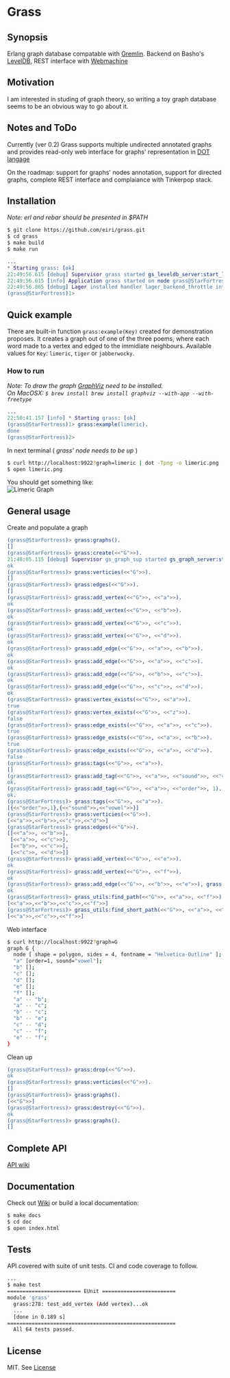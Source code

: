 Grass
======

## Synopsis

Erlang graph database compatable with [Gremlin](https://github.com/tinkerpop/gremlin/wiki). Backend on Basho's [LevelDB](https://github.com/basho/leveldb), REST interface with [Webmachine](https://github.com/basho/webmachine/wiki)

## Motivation

I am interested in studing of graph theory, so writing a toy graph database seems to be an obvious way to go about it.

## Notes and ToDo

Currently (ver 0.2) Grass supports multiple undirected annotated graphs and provides read-only web interface for graphs' representation in [DOT langage](http://www.graphviz.org/content/dot-language)

On the roadmap: support for graphs' nodes annotation, support for directed graphs, complete REST interface and complaiance with Tinkerpop stack.

## Installation

_Note: erl and rebar should be presented in $PATH_

```bash
$ git clone https://github.com/eiri/grass.git
$ cd grass
$ make build
$ make run
```

```erlang
...
* Starting grass: [ok]
22:49:56.615 [debug] Supervisor grass started gs_leveldb_server:start_link([]) at pid <0.103.0>
22:49:56.615 [info] Application grass started on node grass@StarFortress
22:49:56.865 [debug] Lager installed handler lager_backend_throttle into lager_event
(grass@StarFortress)1>
```

## Quick example

There are built-in function `grass:example(Key)` created for demonstration proposes. It creates a graph out of one of the three poems, where each word made to a vertex and edged to the immidiate neighbours. Available values for `Key`: `limeric`, `tiger` or `jabberwocky`.

### How to run

_Note: To draw the graph [GraphViz](http://www.graphviz.org/Documentation.php) need to be installed._<br />
_On MacOSX: `$ brew install brew install graphviz --with-app --with-freetype`_

```erlang
...
22:50:41.157 [info] * Starting grass: [ok]
(grass@StarFortress)1> grass:example(limeric).
done
(grass@StarFortress)2>
```

In next terminal ( _grass' node needs to be up_ )

```bash
$ curl http://localhost:9922?graph=limeric | dot -Tpng -o limeric.png
$ open limeric.png
```

You should get something like:<br />
![Limeric Graph](https://raw.github.com/eiri/grass/master/priv/limeric.png)

## General usage

Create and populate a graph

```erlang
(grass@StarFortress)> grass:graphs().
[]
(grass@StarFortress)> grass:create(<<"G">>).
21:48:05.115 [debug] Supervisor gs_graph_sup started gs_graph_server:start_link([{<<"G">>,"/Users/eiri/...
ok
(grass@StarFortress)> grass:verticies(<<"G">>).
[]
(grass@StarFortress)> grass:edges(<<"G">>).
[]
(grass@StarFortress)> grass:add_vertex(<<"G">>, <<"a">>).
ok
(grass@StarFortress)> grass:add_vertex(<<"G">>, <<"b">>).
ok
(grass@StarFortress)> grass:add_vertex(<<"G">>, <<"c">>).
ok
(grass@StarFortress)> grass:add_vertex(<<"G">>, <<"d">>).
ok
(grass@StarFortress)> grass:add_edge(<<"G">>, <<"a">>, <<"b">>).
ok
(grass@StarFortress)> grass:add_edge(<<"G">>, <<"a">>, <<"c">>).
ok
(grass@StarFortress)> grass:add_edge(<<"G">>, <<"b">>, <<"c">>).
ok
(grass@StarFortress)> grass:add_edge(<<"G">>, <<"c">>, <<"d">>).
ok
(grass@StarFortress)> grass:vertex_exists(<<"G">>, <<"a">>).
true
(grass@StarFortress)> grass:vertex_exists(<<"G">>, <<"z">>).
false
(grass@StarFortress)> grass:edge_exists(<<"G">>, <<"a">>, <<"c">>).
true
(grass@StarFortress)> grass:edge_exists(<<"G">>, <<"a">>, <<"b">>).
true
(grass@StarFortress)> grass:edge_exists(<<"G">>, <<"a">>, <<"d">>).
false
(grass@StarFortress)> grass:tags(<<"G">>, <<"a">>).
[]
(grass@StarFortress)> grass:add_tag(<<"G">>, <<"a">>, <<"sound">>, <<"vowel">>).
ok.
(grass@StarFortress)> grass:add_tag(<<"G">>, <<"a">>, <<"order">>, 1).
ok.
(grass@StarFortress)> grass:tags(<<"G">>, <<"a">>).
[{<<"order">>,1},{<<"sound">>,<<"vowel">>}]
(grass@StarFortress)> grass:verticies(<<"G">>).
[<<"a">>,<<"b">>,<<"c">>,<<"d">>]
(grass@StarFortress)> grass:edges(<<"G">>).
[[<<"a">>, <<"b">>],
 [<<"a">>, <<"c">>],
 [<<"b">>, <<"c">>],
 [<<"c">>, <<"d">>]]
(grass@StarFortress)> grass:add_vertex(<<"G">>, <<"e">>).
ok
(grass@StarFortress)> grass:add_vertex(<<"G">>, <<"f">>).
ok
(grass@StarFortress)> grass:add_edge(<<"G">>, <<"b">>, <<"e">>), grass:add_edge(<<"G">>, <<"e">>, <<"f">>), grass:add_edge(<<"G">>, <<"c">>, <<"f">>).
ok
(grass@StarFortress)> grass_utils:find_path(<<"G">>, <<"a">>, <<"f">>).
[<<"a">>,<<"b">>,<<"c">>,<<"f">>]
(grass@StarFortress)> grass_utils:find_short_path(<<"G">>, <<"a">>, <<"f">>).
[<<"a">>,<<"c">>,<<"f">>]
```

Web interface

```bash
$ curl http://localhost:9922?graph=G
graph G {
  node [ shape = polygon, sides = 4, fontname = "Helvetica-Outline" ];
  "a" [order=1, sound="vowel"];
  "b" [];
  "c" [];
  "d" [];
  "e" [];
  "f" [];
  "a" -- "b";
  "a" -- "c";
  "b" -- "c";
  "b" -- "e";
  "c" -- "d";
  "c" -- "f";
  "e" -- "f";
}
```

Clean up

```erlang
(grass@StarFortress)> grass:drop(<<"G">>).
ok
(grass@StarFortress)> grass:verticies(<<"G">>).
[]
(grass@StarFortress)> grass:graphs().
[<<"G">>]
(grass@StarFortress)> grass:destroy(<<"G">>).
ok
(grass@StarFortress)> grass:graphs().
[]
```

## Complete API

[API wiki](https://github.com/eiri/grass/wiki/API)

## Documentation

Check out [Wiki](https://github.com/eiri/grass/wiki) or build a local documentation:

```bash
$ make docs
$ cd doc
$ open index.html
```

## Tests

API covered with suite of unit tests. CI and code coverage to follow.

```bash
...
$ make test
======================== EUnit ========================
module 'grass'
  grass:278: test_add_vertex (Add vertex)...ok
  ...
  [done in 0.189 s]
=======================================================
  All 64 tests passed.
```

## License

MIT. See [License](https://github.com/eiri/grass/blob/master/License "MIT License")